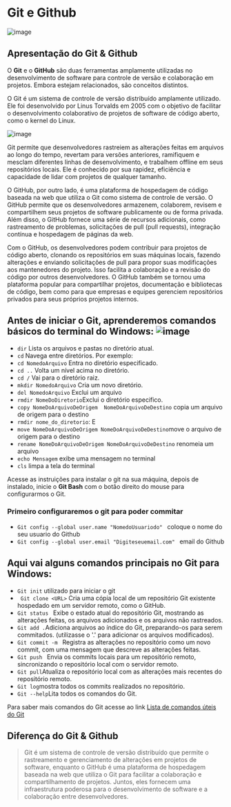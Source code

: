 # Git e Github
![image](https://github.com/MariEugenia/Desafio-DIO-Git-Github/assets/101273165/6517722a-3517-421b-9151-b44e7755c324)

## Apresentação do Git & Github ## 

O **Git** e o **GitHub** são duas ferramentas amplamente utilizadas no desenvolvimento de software para controle de versão e colaboração em projetos. Embora estejam relacionados, são conceitos distintos.

O Git é um sistema de controle de versão distribuído amplamente utilizado. Ele foi desenvolvido por Linus Torvalds em 2005 com o objetivo de facilitar o desenvolvimento colaborativo de projetos de software de código aberto, como o kernel do Linux.

![image](https://github.com/MariEugenia/Desafio-DIO-Git-Github/assets/101273165/763aa759-f101-4f5b-a21e-839e64f5a98c)

Git permite que desenvolvedores rastreiem as alterações feitas em arquivos ao longo do tempo, revertam para versões anteriores, ramifiquem e mesclam diferentes linhas de desenvolvimento, e trabalhem offline em seus repositórios locais. Ele é conhecido por sua rapidez, eficiência e capacidade de lidar com projetos de qualquer tamanho.

O GitHub, por outro lado, é uma plataforma de hospedagem de código baseada na web que utiliza o Git como sistema de controle de versão. O GitHub permite que os desenvolvedores armazenem, colaborem, revisem e compartilhem seus projetos de software publicamente ou de forma privada. Além disso, o GitHub fornece uma série de recursos adicionais, como rastreamento de problemas, solicitações de pull (pull requests), integração contínua e hospedagem de páginas da web.

Com o GitHub, os desenvolvedores podem contribuir para projetos de código aberto, clonando os repositórios em suas máquinas locais, fazendo alterações e enviando solicitações de pull para propor suas modificações aos mantenedores do projeto. Isso facilita a colaboração e a revisão do código por outros desenvolvedores. O GitHub também se tornou uma plataforma popular para compartilhar projetos, documentação e bibliotecas de código, bem como para que empresas e equipes gerenciem repositórios privados para seus próprios projetos internos.

## Antes de iniciar o Git, aprenderemos comandos básicos do terminal do Windows: ![image](https://i.giphy.com/media/kH6CqYiquZawmU1HI6/giphy.gif) 

* ```dir``` Lista os arquivos e pastas no diretório atual.
* ```cd``` Navega entre diretórios. Por exemplo:
* ```cd NomedoArquivo``` Entra no diretório especificado.
* ```cd ..``` Volta um nível acima no diretório.
* ```cd /``` Vai para o diretório raiz.
* ```mkdir NomedoArquivo``` Cria um novo diretório. 
* ```del NomedoArquivo``` Exclui um arquivo
* ```rmdir NomeDoDiretorio```Exclui o diretório especifico.
* ```copy NomeDoArquivoDeOrigem  NomeDoArquivoDeDestino``` copia um arquivo de origem para o destino
* ```rmdir nome_do_diretorio```: E
* ```move NomeDoArquivoDeOrigem NomeDoArquivoDeDestino```move o arquivo de origem para o destino
* ```rename NomeDoArquivoDeOrigem NomeDoArquivoDeDestino``` renomeia um arquivo
* ```echo Mensagem``` exibe uma mensagem no terminal
* ```cls``` limpa a tela do terminal

Acesse as instruições para instalar o git na sua máquina, depois de instalado, inicie o **Git Bash** com o botão direito do mouse para configurarmos o Git.

### Primeiro configuraremos o git para poder commitar
* ```Git config --global user.name "NomedoUsuariodo" ```  coloque o nome do seu usuario do Github
* ```Git config --global user.email "Digiteseuemail.com" ``` email do Github


## Aqui vai alguns comandos principais no Git para Windows: 

* ``` Git init ``` utilizado para iniciar o git  
* ``` Git clone <URL>``` Cria uma cópia local de um repositório Git existente hospedado em um servidor remoto, como o GitHub.
* ```Git status ``` Exibe o estado atual do repositório Git, mostrando as alterações feitas, os arquivos adicionados e os arquivos não rastreados.
* ```Git add .```Adiciona arquivos ao índice do Git, preparando-os para serem commitados. (utilizasse o '.' para adicionar os arquivos modificados).
* ```Git commit -m ``` Registra as alterações no repositório como um novo commit, com uma mensagem que descreve as alterações feitas.
* ```Git push ``` Envia os commits locais para um repositório remoto, sincronizando o repositório local com o servidor remoto.
* ```Git pull```Atualiza o repositório local com as alterações mais recentes do repositório remoto.
* ```Git log```mostra todos os commits realizados no repositório.
* ```Git --help```Lita todos os comandos do Git.

Para saber mais comandos do Git acesse ao link <a href="https://gist.github.com/leocomelli/2545add34e4fec21ec16">Lista de comandos úteis do Git<a>
  ## Diferença do Git & Github
 >Git é um sistema de controle de versão distribuído que permite o rastreamento e gerenciamento de alterações em projetos de software, enquanto o GitHub é uma plataforma de hospedagem baseada na web que utiliza o Git para facilitar a colaboração e compartilhamento de projetos. Juntos, eles fornecem uma infraestrutura poderosa para o desenvolvimento de software e a colaboração entre desenvolvedores.
  
  
